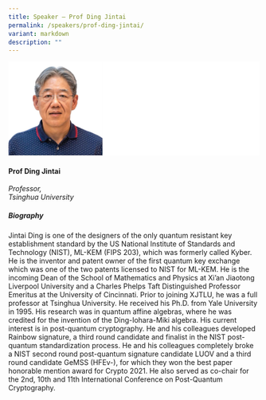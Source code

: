 ```yaml
---
title: Speaker – Prof Ding Jintai
permalink: /speakers/prof-ding-jintai/
variant: markdown
description: ""
---
```


![](/images/2024%20speakers/Prof_Ding_Jintai.png)
#### **Prof Ding Jintai**

*Professor, <br>Tsinghua University*


##### **Biography**
Jintai Ding is one of the designers of the only quantum resistant key establishment standard by the US National Institute of Standards and Technology (NIST), ML-KEM (FIPS 203), which was formerly called Kyber. He is the inventor and patent owner of the first quantum key exchange which was one of the two patents licensed to NIST for ML-KEM. He is the incoming Dean of the School of Mathematics and Physics at Xi’an Jiaotong Liverpool University and a Charles Phelps Taft Distinguished Professor Emeritus at the University of Cincinnati. Prior to joining XJTLU, he was a full professor at Tsinghua University. He received his Ph.D. from Yale University in 1995. His research was in quantum affine algebras, where he was credited for the invention of the Ding-Iohara-Miki algebra. His current interest is in post-quantum cryptography. He and his colleagues developed Rainbow signature, a third round candidate and finalist in the NIST post-quantum standardization process. He and his colleagues completely broke a NIST second round post-quantum signature candidate LUOV and a third round candidate GeMSS (HFEv-), for which they won the best paper honorable mention award for Crypto 2021. He also served as co-chair for the 2nd, 10th and 11th International Conference on Post-Quantum Cryptography. 